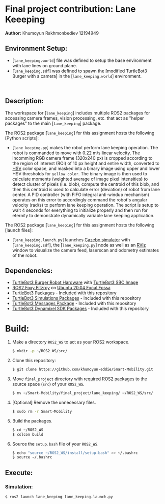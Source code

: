 # Final project contribution: Lane Keeeping
**Author:** Khumoyun Rakhmonbediev 12194949

## Environment Setup:

- [`lane_keeping.world`] file was defined to setup the base environment with lane lines on ground plane.
- [`lane_keeping.sdf`] was defined to spawn the [modified TurtleBot3 Burger with a camera] in the [`lane_keeping.world`] environment.

&nbsp;
## Description:
The workspace for [`lane_keeping`] includes multiple ROS2 packages for accessing camera frames, vision processing, etc. that act as "helper packages" to the main [`lane_keeping`] package.

The ROS2 package [`lane_keeping`] for this assignment hosts the following [Python scripts]:
- [`lane_keeping.py`] makes the robot perform lane keeping operation. The robot is commanded to move with 0.22 m/s linear velocity. The incomming RGB camera frame (320x240 px) is cropped according to the region of interest (ROI) of 10 px height and entire width, converted to [HSV](https://en.wikipedia.org/wiki/HSL_and_HSV) color space, and masked into a binary image using upper and lower HSV thresholds for `yellow color`. The binary image is then used to calculate moments (weighted average of image pixel intensities) to detect cluster of pixels (i.e. blob), compute the centroid of this blob, and then this centroid is used to calculate error (deviation) of robot from lane center. A PID controller (with FIFO integral anti-windup mechanism) operates on this error to accordingly command the robot's angular velocity (rad/s) to perform lane keeping operation. The script is setup to wait 4 seconds for everything to initialize properly and then run for eternity to demonstrate dynamically variable lane keeping application.


The ROS2 package [`lane_keeping`] for this assignment hosts the following [launch files]:
- [`lane_keeping.launch.py`] launches [Gazebo simulator](https://gazebosim.org/home) with [`lane_keeping.sdf`], the [`lane_keeping.py`] node as well as an [RViz](https://github.com/ros2/rviz) window to visualize the camera feed, laserscan and odometry estimates of the robot.

## Dependencies:
- [TurtleBot3 Burger Robot Hardware](https://www.robotis.us/turtlebot-3-burger-us/) with [TurtleBot3 SBC Image](https://emanual.robotis.com/docs/en/platform/turtlebot3/sbc_setup/)
- [ROS2 Foxy Fitzroy](https://docs.ros.org/en/foxy/Installation/Alternatives/Ubuntu-Development-Setup.html) on [Ubuntu 20.04 Focal Fossa](https://releases.ubuntu.com/focal/)
- [TurtleBot3 Packages](https://github.com/ROBOTIS-GIT/turtlebot3/tree/foxy-devel) - Included with this repository
- [TurtleBot3 Simulations Packages](https://github.com/ROBOTIS-GIT/turtlebot3_simulations/tree/foxy-devel) - Included with this repository
- [TurtleBot3 Messages Package](https://github.com/ROBOTIS-GIT/turtlebot3_msgs/tree/foxy-devel) - Included with this repository
- [TurtleBot3 Dynamixel SDK Packages](https://github.com/ROBOTIS-GIT/DynamixelSDK/tree/foxy-devel) - Included with this repository

# Build:

1. Make a directory `ROS2_WS` to act as your ROS2 workspace.
    ```bash
    $ mkdir -p ~/ROS2_WS/src/
    ```
2. Clone this repository:
    ```bash
    $ git clone https://github.com/khumoyun-eddie/Smart-Mobility.git
    ```
3. Move `final_project` directory with required ROS2 packages to the source space (`src`) of your `ROS2_WS`.
    ```bash
    $ mv ~/Smart-Mobility/final_project/lane_keeping/ ~/ROS2_WS/src/
    ```
4. [Optional] Remove the unnecessary files.
    ```bash
    $ sudo rm -r Smart-Mobility
    ```
5. Build the packages.
    ```bash
    $ cd ~/ROS2_WS
    $ colcon build
    ```
6. Source the `setup.bash` file of your `ROS2_WS`.
    ```bash
    $ echo "source ~/ROS2_WS/install/setup.bash" >> ~/.bashrc
    $ source ~/.bashrc
    ```

## Execute:
### Simulation:
```bash
$ ros2 launch lane_keeping lane_keeping.launch.py
```

